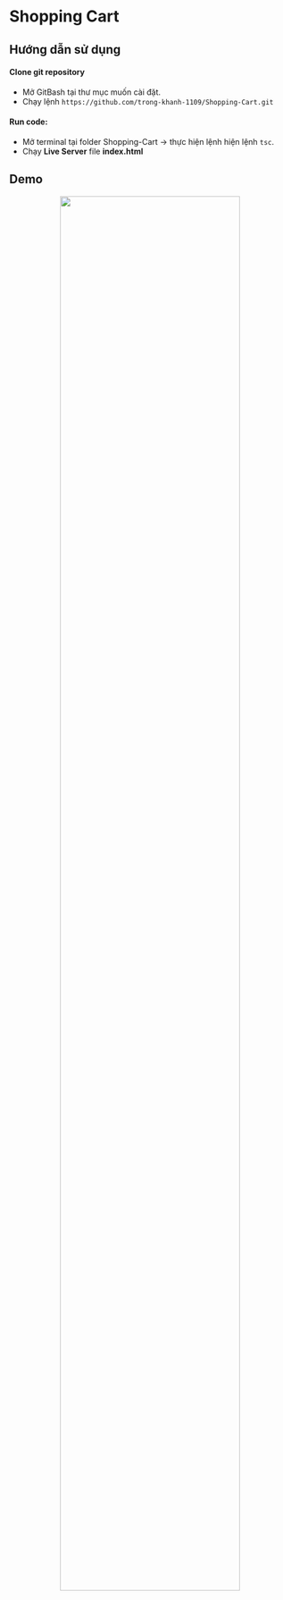 # Shopping Cart
## Hướng dẫn sử dụng
#### Clone git repository
- Mở GitBash tại thư mục muốn cài đặt.
- Chạy lệnh `https://github.com/trong-khanh-1109/Shopping-Cart.git`
#### Run code:
- Mở terminal tại folder Shopping-Cart -> thực hiện lệnh hiện lệnh `tsc`.
- Chạy **Live Server** file **index.html**
## Demo
<p align='center'>
  <img style='width: 80%' src='https://github.com/trong-khanh-1109/Study-Web-at-F8/blob/main/Image/NodeJS.png' />
</p>

